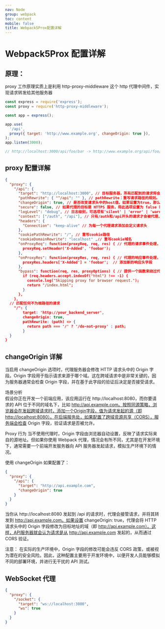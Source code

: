 ```yaml
---
nav: Node
group: webpack
toc: content
mobile: false
title: Webpack5Prox配置详解
---
```


# Webpack5Prox 配置详解

## 原理：

proxy 工作原理实质上是利用 http-proxy-middleware 这个 http 代理中间件，实现请求转发给其他服务器

```js
const express = require('express');
const proxy = require('http-proxy-middleware');

const app = express();

app.use(
  '/api',
  proxy({ target: 'http://www.example.org', changeOrigin: true }),
);
app.listen(3000);

// http://localhost:3000/api/foo/bar -> http://www.example.org/api/foo/bar
```

## proxy 配置详解

```json
{
  "proxy": {
    "/api": {
      "target": "http://localhost:3000", // 目标服务器，所有匹配到的请求将会被代理到这个地址
      "pathRewrite": { "^/api": "" }, // pathRewrite：重写请求路径的规则。 前面是匹配规则，后面是替换内容，将/api替换为空，即移除请求前缀
      "changeOrigin": true, // 是否改变请求头中的host值，如果设置为true，那么请求头中的host将被设置为target
      "secure": false, // 如果代理的目标是 HTTPS 服务，将此选项设置为 false 将允许代理服务器接受无效的证书。
      "logLevel": "debug", // 日志级别，可选项有'silent' | 'error' | 'warn' | 'info' | 'log' | 'debug'。
      "context": ["/auth", "/api"], // 只有/auth和/api开头的请求才会被代理，可以是一个单独的字符串或字符串数组
      "headers": {
        "Connection": "keep-alive" // 为每一个代理请求添加自定义请求头
      },
      "cookiePathRewrite": "/", // 重写cookie路径
      "cookieDomainRewrite": "localhost" ,// 重写cookie域名
      "onProxyReq": function(proxyReq, req, res) { // 代理的请求事件处理，可以在这里添加请求头等
        proxyReq.setHeader('X-Added', 'foobar');
      },
      "onProxyRes": function(proxyRes, req, res) { // 代理的响应事件处理，可以在这里修改响应头信息等
        proxyRes.headers['X-Added'] = 'foobar';  // 添加新的响应头字段
      },
      "bypass": function(req, res, proxyOptions) { // 提供一个函数来绕过代理服务器发送请求，返回false则继续代理，返回其他路径则不代理
        if (req.headers.accept.indexOf("html") !== -1) {
          console.log("Skipping proxy for browser request.");
          return "/index.html";
        }
      },
    },
  // 匹配任何不为根路径的请求
    "/": {
        target: 'http://your_backend_server',
        changeOrigin: true,
        pathRewrite: (path) => {
          return path === '/' ? '/do-not-proxy' : path;
        }
  }
}
```

## changeOrigin 详解

当启用 changeOrigin 选项时，代理服务器会修改 HTTP 请求头中的 Origin 字段。Origin 字段用于指示请求来源于哪个域。这在跨域请求中是非常关键的，因为服务器通常会检查 Origin 字段，并在基于此字段的验证后决定是否接受请求。

场景分析<br/>
假设你正在开发一个前端应用，该应用运行在 http://localhost:8080，而你要请求的 API 位于不同的域名下，比如 http://api.example.com。按照同源策略，浏览器会在发起跨域请求时，添加一个Origin字段，值为请求发起的源（即http://localhost:8080）。在后端服务处，如果配置了跨域资源共享（CORS），服务端会检查 Origin 字段，验证请求是否被允许。

Proxy 行为
当不使用代理时，Origin 字段由浏览器自动设置，反映了请求实际来自的源地址。但如果你使用 Webpack 代理，情况会有所不同，尤其是在开发环境下，通常需要一个前端开发服务器向 API 服务器发起请求，模拟生产环境下的情况。

使用 changeOrigin
如果配置了：

```json
{
  "proxy": {
    "/api": {
      "target": "http://api.example.com",
      "changeOrigin": true
    }
  }
}
```

当你从 http://localhost:8080 发起到 /api 的请求时，代理会接管请求，并将其转发到 http://api.example.com。如果设置 changeOrigin: true，代理会将 HTTP 请求头中的 Origin 字段修改为目标地址的域（即 http://api.example.com）。这样，API服务器就会认为请求是从 http://api.example.com 发起的，从而通过 CORS 验证。

注意： 在实际的生产环境中，Origin 字段的修改可能会违反 CORS 政策，或被视为潜在的安全风险。因此，这种配置主要用于开发环境中，以便开发人员能够模拟不同的部署环境，并进行无干扰的 API 测试。

## WebSocket 代理

```json
{
  "proxy": {
    "/socket": {
      "target": "ws://localhost:3000",
      "ws": true
    }
  }
}
```
